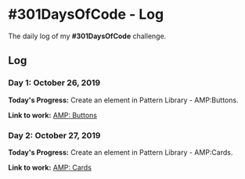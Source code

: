 # #301DaysOfCode - Log
The daily log of my **#301DaysOfCode** challenge.

## Log

### Day 1: October 26, 2019

**Today's Progress:**
Create an element in Pattern Library - AMP:Buttons.

**Link to work:**
[AMP: Buttons](https://codepen.io/siikheaw/pen/JjjJPza)

### Day 2: October 27, 2019

**Today's Progress:**
Create an element in Pattern Library - AMP:Cards.

**Link to work:**
[AMP: Cards](https://codepen.io/siikheaw/pen/yLLXbQg)


